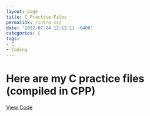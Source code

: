 ```yaml
---
layout: page
title: C Practice Files
permalink: /intro_cs/
date: '2022-07-24 12:12:11 -0400'
categories: C
tags:
- C
- Coding
---
```


# Here are my C practice files (compiled in CPP)

[View Code](https://github.com/avipars/CS-Resources/tree/main/intro_cs)